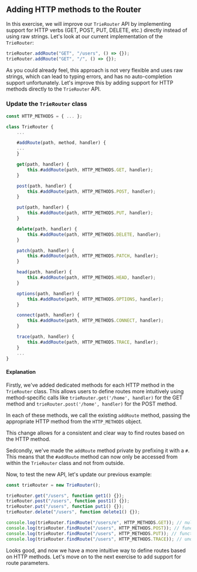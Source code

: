 ## Adding HTTP methods to the Router

In this exercise, we will improve our `TrieRouter` API by implementing support for HTTP verbs (GET, POST, PUT, DELETE, etc.) directly instead of using raw strings. Let's look at our current implementation of the `TrieRouter`:

```js
trieRouter.addRoute("GET", "/users", () => {});
trieRouter.addRoute("GET", "/", () => {});
```

As you could already feel, this approach is not very flexible and uses raw strings, which can lead to typing errors, and has no auto-completion support unfortunately. Let's improve this by adding support for HTTP methods directly to the `TrieRouter` API.

### Update the `TrieRouter` class

```js
const HTTP_METHODS = { ... };

class TrieRouter {
    ...

    #addRoute(path, method, handler) {
    ...
    }

    get(path, handler) {
        this.#addRoute(path, HTTP_METHODS.GET, handler);
    }

    post(path, handler) {
        this.#addRoute(path, HTTP_METHODS.POST, handler);
    }

    put(path, handler) {
        this.#addRoute(path, HTTP_METHODS.PUT, handler);
    }

    delete(path, handler) {
        this.#addRoute(path, HTTP_METHODS.DELETE, handler);
    }

    patch(path, handler) {
        this.#addRoute(path, HTTP_METHODS.PATCH, handler);
    }

    head(path, handler) {
        this.#addRoute(path, HTTP_METHODS.HEAD, handler);
    }

    options(path, handler) {
        this.#addRoute(path, HTTP_METHODS.OPTIONS, handler);
    }

    connect(path, handler) {
        this.#addRoute(path, HTTP_METHODS.CONNECT, handler);
    }

    trace(path, handler) {
        this.#addRoute(path, HTTP_METHODS.TRACE, handler);
    }
    ...
}
```

#### Explanation

Firstly, we've added dedicated methods for each HTTP method in the `TrieRouter` class. This allows users to define routes more intuitively using method-specific calls like `trieRouter.get('/home', handler)` for the GET method and `trieRouter.post('/home', handler)` for the POST method.

In each of these methods, we call the existing `addRoute` method, passing the appropriate HTTP method from the `HTTP_METHODS` object.

This change allows for a consistent and clear way to find routes based on the HTTP method.

Sedcondly, we've made the `addRoute` method private by prefixing it with a `#`. This means that the `#addRoute` method can now only be accessed from within the `TrieRouter` class and not from outside.

Now, to test the new API, let's update our previous example:

```js
const trieRouter = new TrieRouter();

trieRouter.get("/users", function get1() {});
trieRouter.post("/users", function post1() {});
trieRouter.put("/users", function put1() {});
trieRouter.delete("/users", function delete1() {});

console.log(trieRouter.findRoute("/users/e", HTTP_METHODS.GET)); // null
console.log(trieRouter.findRoute("/users", HTTP_METHODS.POST)); // function post1() {}
console.log(trieRouter.findRoute("/users", HTTP_METHODS.PUT)); // function put1() {}
console.log(trieRouter.findRoute("/users", HTTP_METHODS.TRACE)); // undefined
```

Looks good, and now we have a more intuitive way to define routes based on HTTP methods. Let's move on to the next exercise to add support for route parameters.
